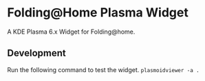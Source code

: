 # Folding@Home Plasma Widget

A KDE Plasma 6.x Widget for Folding@home.

## Development
Run the following command to test the widget.
`plasmoidviewer -a .`